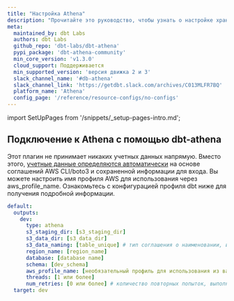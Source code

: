 ```yaml
---
title: "Настройка Athena"
description: "Прочитайте это руководство, чтобы узнать о настройке хранилища Athena в dbt."
meta:
  maintained_by: dbt Labs
  authors: dbt Labs
  github_repo: 'dbt-labs/dbt-athena'
  pypi_package: 'dbt-athena-community'
  min_core_version: 'v1.3.0'
  cloud_support: Поддерживается
  min_supported_version: 'версия движка 2 и 3'
  slack_channel_name: '#db-athena'
  slack_channel_link: 'https://getdbt.slack.com/archives/C013MLFR7BQ'
  platform_name: 'Athena'
  config_page: '/reference/resource-configs/no-configs'
---
```


<!--Следующий код использует компонент и встроенный файл частичных markdown docusaurus, который содержит повторно используемый контент, назначенный в метаданных. Для этой страницы частичный файл - _setup-pages-intro.md. Вам нужно включить код 'import' и затем назначить компонент по мере необходимости. -->

import SetUpPages from '/snippets/_setup-pages-intro.md';

<SetUpPages meta={frontMatter.meta} />

## Подключение к Athena с помощью dbt-athena

Этот плагин не принимает никаких учетных данных напрямую. Вместо этого, [учетные данные определяются автоматически](https://boto3.amazonaws.com/v1/documentation/api/latest/guide/credentials.html) на основе соглашений AWS CLI/boto3 и сохраненной информации для входа. Вы можете настроить имя профиля AWS для использования через aws_profile_name. Ознакомьтесь с конфигурацией профиля dbt ниже для получения подробной информации.

<File name='~/.dbt/profiles.yml'>

```yaml
default:
  outputs:
    dev:
      type: athena
      s3_staging_dir: [s3_staging_dir]
      s3_data_dir: [s3_data_dir]
      s3_data_naming: [table_unique] # тип соглашения о наименовании, используемого при записи в S3
      region_name: [region_name]
      database: [database name]
      schema: [dev_schema]
      aws_profile_name: [необязательный профиль для использования из вашего файла общих учетных данных AWS.]
      threads: [1 или более]
      num_retries: [0 или более] # количество повторных попыток, выполняемых адаптером. По умолчанию 5
  target: dev
```

</File>